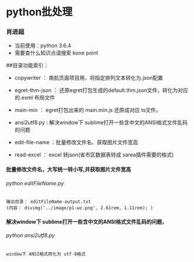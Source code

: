 # python批处理
### 肖进超 

* 当前使用：python 3.6.4
* 需要查什么知识点请搜索 kone point


##目录功能索引：
* copywriter ： 南航页面项目用，将指定排列文本转化为.json配置
 
* egret-thm-json ： 还原egret打包生成的default.thm.json文件，转化为对应的.exml 布局文件
 
* main-min ： egret打包出来的 main.min.js 还原成对应 ts文件。

* ansi2utf8.py : 解决window下 sublime打开一些含中文的ANSI格式文件乱码的问题

* edit-file-name ：批量修改文件名、获取图片文件宽高 

* read-excel ： excel 转json(省市区数据表转成 sarea插件需要的格式)
 
#### 批量修改文件名，大写统一转小写,并获取图片文件宽高  
###### python editFileName.py
	输出目录： editFileName-output.txt 
	(内容： divimg('../image/p1-wz.png', 2.61rem, 1.11rem); )


#### 解决window下 sublime打开一些含中文的ANSI格式文件乱码的问题，
###### python ansi2utf8.py	
	window下 ANSI格式转化为 utf-8格式
